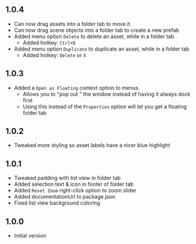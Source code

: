 ﻿## 1.0.4

- Can now drag assets into a folder tab to move it
- Can now drag scene objects into a folder tab to create a new prefab
- Added menu option `Delete` to delete an asset, while in a folder tab
  - Added hotkey: `Ctrl+D`
- Added menu option `Duplicate` to duplicate an asset, while in a folder tab
  - Added hotkey: `Delete` or `X`

## 1.0.3

- Added a `Open as Floating` context option to menus.
  - Allows you to "pop out " the window instead of having it always dock first
  - Using this instead of the `Properties` option will let you get a floating folder tab

## 1.0.2

- Tweaked more styling so asset labels have a nicer blue highlight

## 1.0.1

- Tweaked padding with list view in folder tab
- Added selection text & icon in footer of folder tab
- Added `Reset Zoom` right-click option to zoom slider
- Added documentationUrl to package.json
- Fixed list view background coloring

## 1.0.0

- Initial version